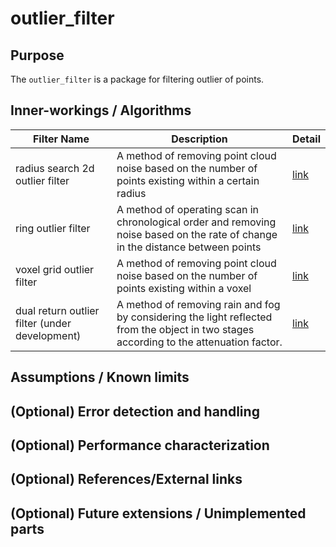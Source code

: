 # outlier_filter

## Purpose

The `outlier_filter` is a package for filtering outlier of points.

## Inner-workings / Algorithms

| Filter Name                                    | Description                                                                                                                             | Detail                                       |
| ---------------------------------------------- | --------------------------------------------------------------------------------------------------------------------------------------- | -------------------------------------------- |
| radius search 2d outlier filter                | A method of removing point cloud noise based on the number of points existing within a certain radius                                   | [link](./radius-search-2d-outlier-filter.md) |
| ring outlier filter                            | A method of operating scan in chronological order and removing noise based on the rate of change in the distance between points         | [link](./ring-outlier-filter.md)             |
| voxel grid outlier filter                      | A method of removing point cloud noise based on the number of points existing within a voxel                                            | [link](./voxel-grid-outlier-filter.md)       |
| dual return outlier filter (under development) | A method of removing rain and fog by considering the light reflected from the object in two stages according to the attenuation factor. | [link](./dual-return-outlier-filter.md)      |

## Assumptions / Known limits

## (Optional) Error detection and handling

## (Optional) Performance characterization

## (Optional) References/External links

## (Optional) Future extensions / Unimplemented parts
